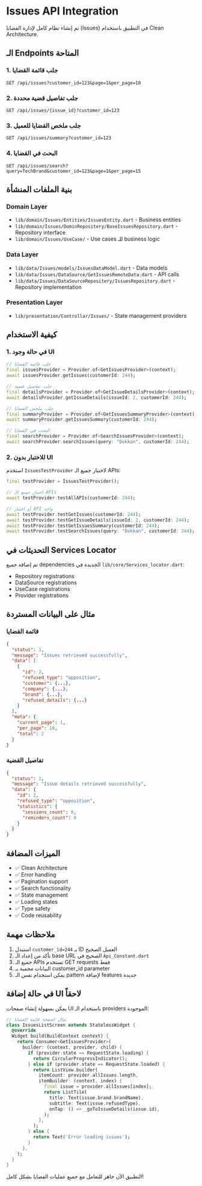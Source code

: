 # Issues API Integration

تم إنشاء نظام كامل لإدارة القضايا (Issues) في التطبيق باستخدام Clean Architecture.

## الـ Endpoints المتاحة

### 1. جلب قائمة القضايا
```
GET /api/issues?customer_id=123&page=1&per_page=10
```

### 2. جلب تفاصيل قضية محددة
```
GET /api/issues/{issue_id}?customer_id=123
```

### 3. جلب ملخص القضايا للعميل
```
GET /api/issues/summary?customer_id=123
```

### 4. البحث في القضايا
```
GET /api/issues/search?query=TechBrand&customer_id=123&page=1&per_page=15
```

## بنية الملفات المنشأة

### Domain Layer
- `lib/domain/Issues/Entities/IssuesEntity.dart` - Business entities
- `lib/domain/Issues/DominRepositery/BaseIssuesRepository.dart` - Repository interface
- `lib/domain/Issues/UseCase/` - Use cases للـ business logic

### Data Layer
- `lib/data/Issues/models/IssuesDataModel.dart` - Data models
- `lib/data/Issues/DataSource/GetIssuesRemoteData.dart` - API calls
- `lib/data/Issues/DataSourceRepositery/IssuesRepository.dart` - Repository implementation

### Presentation Layer
- `lib/presentation/Controllar/Issues/` - State management providers

## كيفية الاستخدام

### 1. في حالة وجود UI

```dart
// جلب قائمة القضايا
final issuesProvider = Provider.of<GetIssuesProvider>(context);
await issuesProvider.getIssues(customerId: 244);

// جلب تفاصيل قضية
final detailsProvider = Provider.of<GetIssueDetailsProvider>(context);
await detailsProvider.getIssueDetails(issueId: 2, customerId: 244);

// جلب ملخص القضايا
final summaryProvider = Provider.of<GetIssuesSummaryProvider>(context);
await summaryProvider.getIssuesSummary(customerId: 244);

// البحث في القضايا
final searchProvider = Provider.of<SearchIssuesProvider>(context);
await searchProvider.searchIssues(query: "Dokkan", customerId: 244);
```

### 2. للاختبار بدون UI

استخدم `IssuesTestProvider` لاختبار جميع الـ APIs:

```dart
final testProvider = IssuesTestProvider();

// اختبار جميع الـ APIs
await testProvider.testAllAPIs(customerId: 244);

// أو اختبار API واحد
await testProvider.testGetIssues(customerId: 244);
await testProvider.testGetIssueDetails(issueId: 2, customerId: 244);
await testProvider.testGetIssuesSummary(customerId: 244);
await testProvider.testSearchIssues(query: "Dokkan", customerId: 244);
```

## التحديثات في Services Locator

تم إضافة جميع dependencies الجديدة في `lib/core/Services_locator.dart`:

- Repository registrations
- DataSource registrations  
- UseCase registrations
- Provider registrations

## مثال على البيانات المستردة

### قائمة القضايا
```json
{
  "status": 1,
  "message": "Issues retrieved successfully",
  "data": [
    {
      "id": 2,
      "refused_type": "opposition",
      "customer": {...},
      "company": {...},
      "brand": {...},
      "refused_details": {...}
    }
  ],
  "meta": {
    "current_page": 1,
    "per_page": 10,
    "total": 2
  }
}
```

### تفاصيل القضية
```json
{
  "status": 1,
  "message": "Issue details retrieved successfully",
  "data": {
    "id": 2,
    "refused_type": "opposition",
    "statistics": {
      "sessions_count": 0,
      "reminders_count": 0
    }
  }
}
```

## الميزات المضافة

- ✅ Clean Architecture
- ✅ Error handling
- ✅ Pagination support
- ✅ Search functionality
- ✅ State management
- ✅ Loading states
- ✅ Type safety
- ✅ Code reusability

## ملاحظات مهمة

1. استبدل `customer_id=244` بـ ID العميل الصحيح
2. تأكد من إعداد الـ base URL الصحيح في `Api_Constant.dart`
3. جميع الـ APIs تستخدم GET requests فقط
4. البيانات محمية بـ customer_id parameter
5. يمكن استخدام نفس الـ pattern لإضافة features جديدة

## في حالة إضافة UI لاحقاً

يمكن بسهولة إنشاء صفحات UI باستخدام الـ providers الموجودة:

```dart
// مثال لصفحة قائمة القضايا
class IssuesListScreen extends StatelessWidget {
  @override
  Widget build(BuildContext context) {
    return Consumer<GetIssuesProvider>(
      builder: (context, provider, child) {
        if (provider.state == RequestState.loading) {
          return CircularProgressIndicator();
        } else if (provider.state == RequestState.loaded) {
          return ListView.builder(
            itemCount: provider.allIssues.length,
            itemBuilder: (context, index) {
              final issue = provider.allIssues[index];
              return ListTile(
                title: Text(issue.brand.brandName),
                subtitle: Text(issue.refusedType),
                onTap: () => _goToIssueDetails(issue.id),
              );
            },
          );
        } else {
          return Text('Error loading issues');
        }
      },
    );
  }
}
```

التطبيق الآن جاهز للتعامل مع جميع عمليات القضايا بشكل كامل! 
